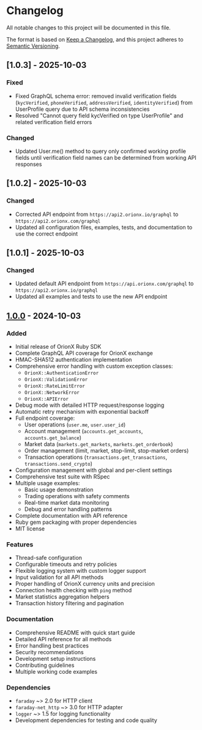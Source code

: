 # Changelog

All notable changes to this project will be documented in this file.

The format is based on [Keep a Changelog](https://keepachangelog.com/en/1.0.0/),
and this project adheres to [Semantic Versioning](https://semver.org/spec/v2.0.0.html).

## [1.0.3] - 2025-10-03

### Fixed
- Fixed GraphQL schema error: removed invalid verification fields (`kycVerified`, `phoneVerified`, `addressVerified`, `identityVerified`) from UserProfile query due to API schema inconsistencies
- Resolved "Cannot query field kycVerified on type UserProfile" and related verification field errors

### Changed
- Updated User.me() method to query only confirmed working profile fields until verification field names can be determined from working API responses

## [1.0.2] - 2025-10-03

### Changed
- Corrected API endpoint from `https://api2.orionx.io/graphql` to `https://api2.orionx.com/graphql`
- Updated all configuration files, examples, tests, and documentation to use the correct endpoint

## [1.0.1] - 2025-10-03

### Changed
- Updated default API endpoint from `https://api.orionx.com/graphql` to `https://api2.orionx.io/graphql`
- Updated all examples and tests to use the new API endpoint

## [1.0.0] - 2024-10-03

### Added
- Initial release of OrionX Ruby SDK
- Complete GraphQL API coverage for OrionX exchange
- HMAC-SHA512 authentication implementation
- Comprehensive error handling with custom exception classes:
  - `OrionX::AuthenticationError`
  - `OrionX::ValidationError` 
  - `OrionX::RateLimitError`
  - `OrionX::NetworkError`
  - `OrionX::APIError`
- Debug mode with detailed HTTP request/response logging
- Automatic retry mechanism with exponential backoff
- Full endpoint coverage:
  - User operations (`user.me`, `user.user_id`)
  - Account management (`accounts.get_accounts`, `accounts.get_balance`)
  - Market data (`markets.get_markets`, `markets.get_orderbook`)
  - Order management (limit, market, stop-limit, stop-market orders)
  - Transaction operations (`transactions.get_transactions`, `transactions.send_crypto`)
- Configuration management with global and per-client settings
- Comprehensive test suite with RSpec
- Multiple usage examples:
  - Basic usage demonstration
  - Trading operations with safety comments
  - Real-time market data monitoring
  - Debug and error handling patterns
- Complete documentation with API reference
- Ruby gem packaging with proper dependencies
- MIT license

### Features
- Thread-safe configuration
- Configurable timeouts and retry policies
- Flexible logging system with custom logger support
- Input validation for all API methods
- Proper handling of OrionX currency units and precision
- Connection health checking with `ping` method
- Market statistics aggregation helpers
- Transaction history filtering and pagination

### Documentation
- Comprehensive README with quick start guide
- Detailed API reference for all methods
- Error handling best practices
- Security recommendations
- Development setup instructions
- Contributing guidelines
- Multiple working code examples

### Dependencies
- `faraday` ~> 2.0 for HTTP client
- `faraday-net_http` ~> 3.0 for HTTP adapter  
- `logger` ~> 1.5 for logging functionality
- Development dependencies for testing and code quality

[1.0.0]: https://github.com/orionx-dev/orionx-sdk-ruby/releases/tag/v1.0.0